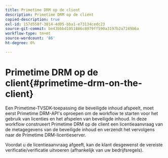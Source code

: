 ```yaml
---
title: Primetime DRM op de client
description: Primetime DRM op de client
copied-description: true
exl-id: 157d558f-3014-4d05-bba1-e73134cedc23
source-git-commit: be43bbbd1051886c8979ff590a3197b2a7249b6a
workflow-type: tm+mt
source-wordcount: '86'
ht-degree: 0%

---
```


# Primetime DRM op de client{#primetime-drm-on-the-client}

Een Primetime-TVSDK-toepassing die beveiligde inhoud afspeelt, moet eerst Primetime DRM-API&#39;s oproepen om de workflow te starten voor het gebruik van licenties en het afspelen van beveiligde inhoud. In deze workflow construeert Primetime DRM op de client een licentieaanvraag van de metagegevens van de beveiligde inhoud en verzendt het vervolgens naar de Primetime DRM-licentieserver.

Voordat u de licentieaanvraag afgeeft, kan de klant desgewenst de vereiste verificatie/verificatie uitvoeren (afhankelijk van uw bedrijfsregels).
